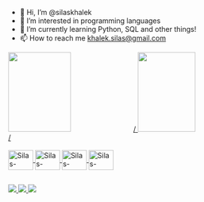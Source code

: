 - 👋 Hi, I’m @silaskhalek
- 👀 I’m interested in programming languages
- 🌱 I’m currently learning Python, SQL and other things!
- 📫 How to reach me khalek.silas@gmail.com
  
</div>
    <a href=https://github.com/silaskhalek">
    <img height="160cm" <img width="50%" src="https://github-readme-stats.vercel.app/api?username=silaskhalek&show_icons=false&hide=contribs,prs&cache_seconds=86400&theme=dracula">/
    <img height="160cm" <img width="48%" src="https://github-readme-stats.vercel.app/api/pin/?username=silaskhalek&repo=github-readme-stats&cache_seconds=86400&theme=dracula">/
</div>

<div style="display: inline_block"><br>
  <img align="center" alt="Silas-Python" height="40" width="50" src="https://cdn.jsdelivr.net/gh/devicons/devicon/icons/python/python-original-wordmark.svg"/>
<!--   <img align="center" alt="Silas-Python" height="40" width="50" src="https://cdn.jsdelivr.net/gh/devicons/devicon/icons/java/java-original-wordmark.svg" /> -->
  <img align="center" alt="Silas-Python" height="40" width="50" src="https://cdn.jsdelivr.net/gh/devicons/devicon/icons/mysql/mysql-original-wordmark.svg" />
  <img align="center" alt="Silas-Python" height="40" width="50" src="https://cdn.jsdelivr.net/gh/devicons/devicon/icons/microsoftsqlserver/microsoftsqlserver-plain-wordmark.svg" />
  <img align="center" alt="Silas-Python" height="40" width="50" src="https://cdn.jsdelivr.net/gh/devicons/devicon/icons/vscode/vscode-original-wordmark.svg" />

##
</div>
  <a href="mailto:khalek.silas@gmail.com"> <img src ="https://img.shields.io/badge/Gmail-D14836?style=for-the-badge&logo=gmail&logoColor=white> target="_blank"> </a>
  <a href="https://www.linkedin.com/in/silas-abdul-khalek-9b0974172/"> <img src="https://img.shields.io/badge/LinkedIn-0077B5?style=for-the-badge&logo=linkedin&logoColor=white target="_blank"> </a>
  <a href="https://discord.com/channels/@me"> <img src="https://img.shields.io/badge/Discord-7289DA?style=for-the-badge&logo=discord&logoColor=white> target="_blank"> </a>

</div> 


            
          


          
  
          
          
          
